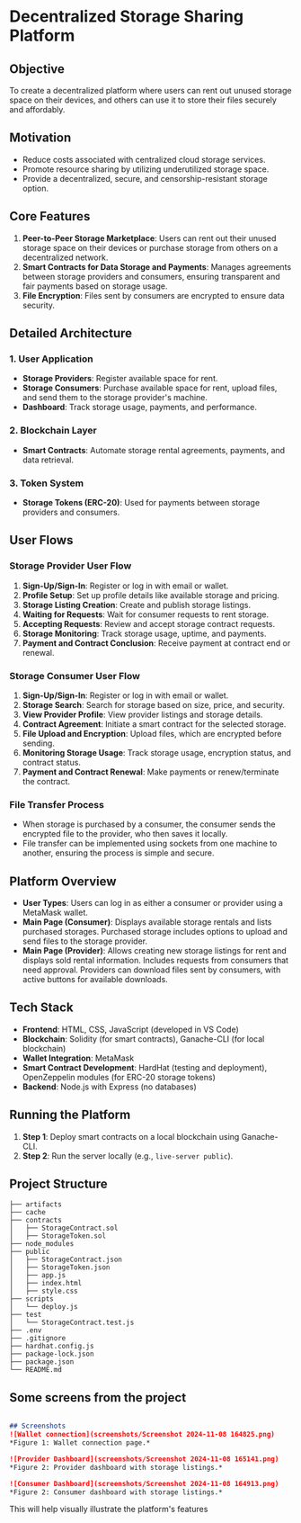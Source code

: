 # Decentralized Storage Sharing Platform

## Objective
To create a decentralized platform where users can rent out unused storage space on their devices, and others can use it to store their files securely and affordably.

## Motivation
- Reduce costs associated with centralized cloud storage services.
- Promote resource sharing by utilizing underutilized storage space.
- Provide a decentralized, secure, and censorship-resistant storage option.

## Core Features
1. **Peer-to-Peer Storage Marketplace**: Users can rent out their unused storage space on their devices or purchase storage from others on a decentralized network.
2. **Smart Contracts for Data Storage and Payments**: Manages agreements between storage providers and consumers, ensuring transparent and fair payments based on storage usage.
3. **File Encryption**: Files sent by consumers are encrypted to ensure data security.

## Detailed Architecture
### 1. User Application
- **Storage Providers**: Register available space for rent.
- **Storage Consumers**: Purchase available space for rent, upload files, and send them to the storage provider's machine.
- **Dashboard**: Track storage usage, payments, and performance.

### 2. Blockchain Layer
- **Smart Contracts**: Automate storage rental agreements, payments, and data retrieval.

### 3. Token System
- **Storage Tokens (ERC-20)**: Used for payments between storage providers and consumers.

## User Flows
### Storage Provider User Flow
1. **Sign-Up/Sign-In**: Register or log in with email or wallet.
2. **Profile Setup**: Set up profile details like available storage and pricing.
3. **Storage Listing Creation**: Create and publish storage listings.
4. **Waiting for Requests**: Wait for consumer requests to rent storage.
5. **Accepting Requests**: Review and accept storage contract requests.
6. **Storage Monitoring**: Track storage usage, uptime, and payments.
7. **Payment and Contract Conclusion**: Receive payment at contract end or renewal.

### Storage Consumer User Flow
1. **Sign-Up/Sign-In**: Register or log in with email or wallet.
2. **Storage Search**: Search for storage based on size, price, and security.
3. **View Provider Profile**: View provider listings and storage details.
4. **Contract Agreement**: Initiate a smart contract for the selected storage.
5. **File Upload and Encryption**: Upload files, which are encrypted before sending.
6. **Monitoring Storage Usage**: Track storage usage, encryption status, and contract status.
7. **Payment and Contract Renewal**: Make payments or renew/terminate the contract.

### File Transfer Process
- When storage is purchased by a consumer, the consumer sends the encrypted file to the provider, who then saves it locally.
- File transfer can be implemented using sockets from one machine to another, ensuring the process is simple and secure.

## Platform Overview
- **User Types**: Users can log in as either a consumer or provider using a MetaMask wallet.
- **Main Page (Consumer)**: Displays available storage rentals and lists purchased storages. Purchased storage includes options to upload and send files to the storage provider.
- **Main Page (Provider)**: Allows creating new storage listings for rent and displays sold rental information. Includes requests from consumers that need approval. Providers can download files sent by consumers, with active buttons for available downloads.

## Tech Stack
- **Frontend**: HTML, CSS, JavaScript (developed in VS Code)
- **Blockchain**: Solidity (for smart contracts), Ganache-CLI (for local blockchain)
- **Wallet Integration**: MetaMask
- **Smart Contract Development**: HardHat (testing and deployment), OpenZeppelin modules (for ERC-20 storage tokens)
- **Backend**: Node.js with Express (no databases)

## Running the Platform
1. **Step 1**: Deploy smart contracts on a local blockchain using Ganache-CLI.
2. **Step 2**: Run the server locally (e.g., `live-server public`).

## Project Structure
```
├── artifacts
├── cache
├── contracts
│   ├── StorageContract.sol
│   ├── StorageToken.sol
├── node_modules
├── public
│   ├── StorageContract.json
│   ├── StorageToken.json
│   ├── app.js
│   ├── index.html
│   ├── style.css
├── scripts
│   └── deploy.js
├── test
│   └── StorageContract.test.js
├── .env
├── .gitignore
├── hardhat.config.js
├── package-lock.json
├── package.json
└── README.md
```
## Some screens from the project
   ```markdown

   ## Screenshots
   ![Wallet connection](screenshots/Screenshot 2024-11-08 164825.png)
   *Figure 1: Wallet connection page.*

   ![Provider Dashboard](screenshots/Screenshot 2024-11-08 165141.png)
   *Figure 2: Provider dashboard with storage listings.*

   ![Consumer Dashboard](screenshots/Screenshot 2024-11-08 164913.png)
   *Figure 2: Consumer dashboard with storage listings.*

   ```

This will help visually illustrate the platform's features
